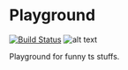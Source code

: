 # Playground
[![Build Status](https://travis-ci.org/DeruiDENG/playground.svg?branch=master)](https://travis-ci.org/DeruiDENG/playground)
![alt text](https://www.codewars.com/users/DeruiDENG/badges/micro "Codewar score")

Playground for funny ts stuffs.


